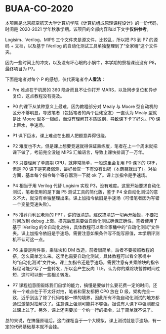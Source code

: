 # BUAA-CO-2020
本项目是北京航空航天大学计算机学院《计算机组成原理课程设计》的一份代码，时间是 2020-2021 学年秋季学期。该项目的全部内容和以下文字**仅供参考**。

Logisim、Verilog、MIPS 三个文件夹是源文件，比较乱，所以把 P3 到 P7 的源码 + 文档，以及基于 IVerilog 的自动化测试工具单独整理到了“全家桶”这个文件夹。

因为一些时间上的冲突，以及没有坏心眼的小蜗牛，本学期的祭祖课设没有 P8，最终项目为 P7。

下面是笔者对每个 P 的感想，仅代表笔者**个人看法**：

- Pre 难点在于机房的 360 隐身而且不让你打开 MARS，以及同步复位和异步复位，这点教程没有提及。

- P0 的课下从某种意义上最难，因为教程部分对 Mealy 与 Moore 型自动机的区分不够明显，导致笔者（包括笔者的两个巨佬室友）一直认为 Mealy 型就是比 Moore 型多一根线，而没有理解其本质区别，导致课下卡了好久。P0 课上巨水，手速场。
- P1 课下巨水，课上难点在出题人把题意弄得很绕。
- P2 难度也不大，但是课上想要竞速就得保证熟练度，笔者在上一个周末就把课下做了，考前完全没碰 MIPS 汇编语言，导致上课快排调了一万年。
- P3 只要理解了单周期 CPU，就非常简单，一般这里会复用 P0 课下的 GRF，但是 P0 课下是究极弱测，最好检查一下有没有出锅（本蒟蒻就出了）。对拍方面，基本每个指令每个寄存器测一下就 ok 了。课上加指令是手速场。
- P4 相当于用 Verilog 代替 Logisim 实现 P3，没有难度。这里开始要求自动化测试，笔者使用的是下面 P5 测试工具的简化版，鉴于 P4 全自动化测试的意义不大，就没有单独整理出来。课上加指令依旧是手速场（可惜笔者因为写错一个变量竞速失败）。
- P5 推荐肖利民老师的 PPT，讲的很清楚。建议搞清楚一切再开始搭，不要把时间放到 debug 上面。搭完后现需要做自动化测试确保正确性，笔者使用了基于 IVerilog 的全自动化对拍，具体教程可以看全家桶中的“自动化测试”文件夹。课上加指令依旧是手速场，需要注意如果条件写不能写原值，本学期评测机不认可这一点。
- P6 主要是两件事，乘除块和 DM 改造，前者很简单，后者不要按照教程的搭，怎么简单怎么来。这里也需要自动化测试，具体教程可以看全家桶中的“自动化测试”文件夹。课上加指令还是手速场，需要注意有关乘除块的指令标程可能少写了一些转发，所以会产生反向 TLE，认为你的乘除块暂停时间过短，这时可以删一些相关转发。
- P7 课程组意图锻炼我们自学的能力，搞懂是要做什么要花费一定的时间。还有一个难点在于不太好对拍，笔者和室友都把 CP0 放在 D 级，架构完全一致，近乎到达了除了代码啥都一样的境界，因此所有不能自动化测试的地方都通过激情对拍解决了。注意课上强测可能并不够强，据说有人课下中强测都没过课上过了。另外，课上还需要加一个约一行的指令，过于简单就不说了。

总的来说，在搞懂原理后，这门课相当于一个大模拟，课上测试就是手速场，有一定的代码基础基本就不会挂。

